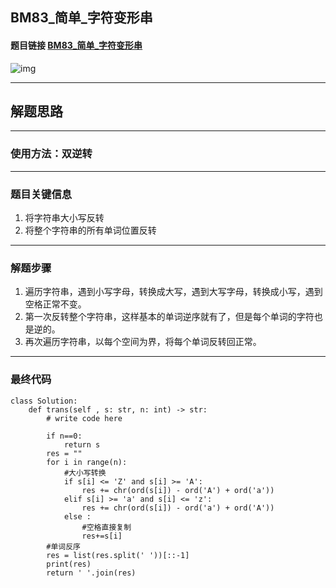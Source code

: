 ## BM83_简单_字符变形串

#### 题目链接 [BM83_简单_字符变形串](https://www.nowcoder.com/practice/28eb3175488f4434a4a6207f6f484f47?tpId=295&tqId=732&ru=/exam/oj&qru=/ta/format-top101/question-ranking&sourceUrl=%2Fexam%2Foj)

![img](https://i.ibb.co/Xsk63sP/20230707130530.png)

---
## 解题思路
---
### 使用方法：双逆转
---
### 题目关键信息

1. 将字符串大小写反转
2. 将整个字符串的所有单词位置反转

---
### 解题步骤

1. 遍历字符串，遇到小写字母，转换成大写，遇到大写字母，转换成小写，遇到空格正常不变。
2. 第一次反转整个字符串，这样基本的单词逆序就有了，但是每个单词的字符也是逆的。
3. 再次遍历字符串，以每个空间为界，将每个单词反转回正常。
---

### 最终代码
```
class Solution:
    def trans(self , s: str, n: int) -> str:
        # write code here

        if n==0:
            return s
        res = ""
        for i in range(n):
            #大小写转换
            if s[i] <= 'Z' and s[i] >= 'A': 
                res += chr(ord(s[i]) - ord('A') + ord('a'))
            elif s[i] >= 'a' and s[i] <= 'z':
                res += chr(ord(s[i]) - ord('a') + ord('A'))
            else :
                #空格直接复制
                res+=s[i] 
        #单词反序
        res = list(res.split(' '))[::-1]
        print(res)
        return ' '.join(res)
```